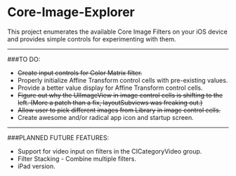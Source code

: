Core-Image-Explorer
===================

This project enumerates the available Core Image Filters on your iOS device and provides 
simple controls for experimenting with them.

- - -

###TO DO:
* <del>Create input controls for Color Matrix filter.<del>
* Properly initialize Affine Transform control cells with pre-existing values.
* Provide a better value display for Affine Transform control cells.
* <del>Figure out why the UIImageView in image control cells is shifting to the left.<del> (More a patch than a fix, layoutSubviews was freaking out.)
* <del>Allow user to pick different images from Library in image control cells.</del>
* Create awesome and/or radical app icon and startup screen.

- - -

###PLANNED FUTURE FEATURES:
* Support for video input on filters in the CICategoryVideo group.
* Filter Stacking - Combine multiple filters.
* iPad version.